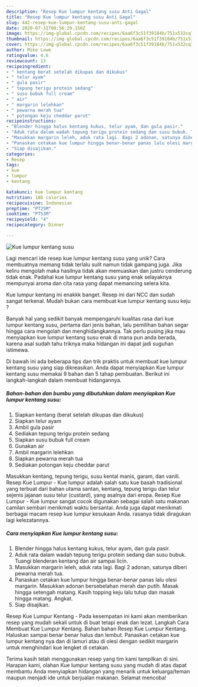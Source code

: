 ```yaml
---
description: "Resep Kue lumpur kentang susu Anti Gagal"
title: "Resep Kue lumpur kentang susu Anti Gagal"
slug: 442-resep-kue-lumpur-kentang-susu-anti-gagal
date: 2020-07-31T08:56:29.156Z
image: https://img-global.cpcdn.com/recipes/6aa6f3c51f39184b/751x532cq70/kue-lumpur-kentang-susu-foto-resep-utama.jpg
thumbnail: https://img-global.cpcdn.com/recipes/6aa6f3c51f39184b/751x532cq70/kue-lumpur-kentang-susu-foto-resep-utama.jpg
cover: https://img-global.cpcdn.com/recipes/6aa6f3c51f39184b/751x532cq70/kue-lumpur-kentang-susu-foto-resep-utama.jpg
author: Mike Lowe
ratingvalue: 4.6
reviewcount: 13
recipeingredient:
- " kentang berat setelah dikupas dan dikukus"
- " telur ayam"
- " gula pasir"
- " tepung terigu protein sedang"
- " susu bubuk full cream"
- " air"
- " margarin lelehkan"
- " pewarna merah tua"
- " potongan keju cheddar parut"
recipeinstructions:
- "Blender hingga halus kentang kukus, telur ayam, dan gula pasir."
- "Aduk rata dalam wadah tepung terigu protein sedang dan susu bubuk. Tuangi blenderan kentang dan air sampai licin."
- "Masukkan margarin leleh, aduk rata lagi. Bagi 2 adonan, satunya diberi pewarna merah tua."
- "Panaskan cetakan kue lumpur hingga benar-benar panas lalu olesi margarin. Masukkan adonan bersebelahan merah dan putih. Masak hingga setengah matang. Kasih topping keju lalu tutup dan masak hingga matang. Angkat."
- "Siap disajikan."
categories:
- Resep
tags:
- kue
- lumpur
- kentang

katakunci: kue lumpur kentang 
nutrition: 186 calories
recipecuisine: Indonesian
preptime: "PT25M"
cooktime: "PT53M"
recipeyield: "4"
recipecategory: Dinner

---
```



![Kue lumpur kentang susu](https://img-global.cpcdn.com/recipes/6aa6f3c51f39184b/751x532cq70/kue-lumpur-kentang-susu-foto-resep-utama.jpg)

Lagi mencari ide resep kue lumpur kentang susu yang unik? Cara membuatnya memang tidak terlalu sulit namun tidak gampang juga. Jika keliru mengolah maka hasilnya tidak akan memuaskan dan justru cenderung tidak enak. Padahal kue lumpur kentang susu yang enak selayaknya mempunyai aroma dan cita rasa yang dapat memancing selera kita.

Kue lumpur kentang ini enakkk banget. Resep ini dari NCC dan sudah sangat terkenal. Mudah bukan cara membuat kue lumpur kentang susu keju ?

Banyak hal yang sedikit banyak mempengaruhi kualitas rasa dari kue lumpur kentang susu, pertama dari jenis bahan, lalu pemilihan bahan segar hingga cara mengolah dan menghidangkannya. Tak perlu pusing jika mau menyiapkan kue lumpur kentang susu enak di mana pun anda berada, karena asal sudah tahu triknya maka hidangan ini dapat jadi suguhan istimewa.


Di bawah ini ada beberapa tips dan trik praktis untuk membuat kue lumpur kentang susu yang siap dikreasikan. Anda dapat menyiapkan Kue lumpur kentang susu memakai 9 bahan dan 5 tahap pembuatan. Berikut ini langkah-langkah dalam membuat hidangannya.

<!--inarticleads1-->

##### Bahan-bahan dan bumbu yang dibutuhkan dalam menyiapkan Kue lumpur kentang susu:

1. Siapkan  kentang (berat setelah dikupas dan dikukus)
1. Siapkan  telur ayam
1. Ambil  gula pasir
1. Sediakan  tepung terigu protein sedang
1. Siapkan  susu bubuk full cream
1. Gunakan  air
1. Ambil  margarin lelehkan
1. Siapkan  pewarna merah tua
1. Sediakan  potongan keju cheddar parut


Masukkan kentang, tepung terigu, susu kental manis, garam, dan vanili. Resep Kue Lumpur - Kue lumpur adalah salah satu kue basah tradisional yang terbuat dari bahan utama santan, kentang, tepung terigu dan telur sejenis jajanan susu telur (custard), yang asalnya dari eropa. Resep Kue Lumpur - Kue lumpur sangat cocok digunakan sebagai salah satu makanan camilan sembari menikmati waktu bersantai. Anda juga dapat menikmati berbagai macam resep kue lumpur kesukaan Anda. rasanya tidak diragukan lagi kelezatannya. 

<!--inarticleads2-->

##### Cara menyiapkan Kue lumpur kentang susu:

1. Blender hingga halus kentang kukus, telur ayam, dan gula pasir.
1. Aduk rata dalam wadah tepung terigu protein sedang dan susu bubuk. Tuangi blenderan kentang dan air sampai licin.
1. Masukkan margarin leleh, aduk rata lagi. Bagi 2 adonan, satunya diberi pewarna merah tua.
1. Panaskan cetakan kue lumpur hingga benar-benar panas lalu olesi margarin. Masukkan adonan bersebelahan merah dan putih. Masak hingga setengah matang. Kasih topping keju lalu tutup dan masak hingga matang. Angkat.
1. Siap disajikan.


Resep Kue Lumpur Kentang - Pada kesempatan ini kami akan memberikan resep yang mudah sekali untuk di buat tetapi enak dan lezat. Langkah Cara Membuat Kue Lumpur Kentang. Bahan bahan Resep Kue Lumpur Kentang. Haluskan sampai benar benar halus dan lembut. Panaskan cetakan kue lumpur kentang nya dan di lamuri atau di olesi dengan sedikit margarin untuk menghindari kue lengket di cetakan. 

Terima kasih telah menggunakan resep yang tim kami tampilkan di sini. Harapan kami, olahan Kue lumpur kentang susu yang mudah di atas dapat membantu Anda menyiapkan hidangan yang menarik untuk keluarga/teman maupun menjadi ide untuk berjualan makanan. Selamat mencoba!
